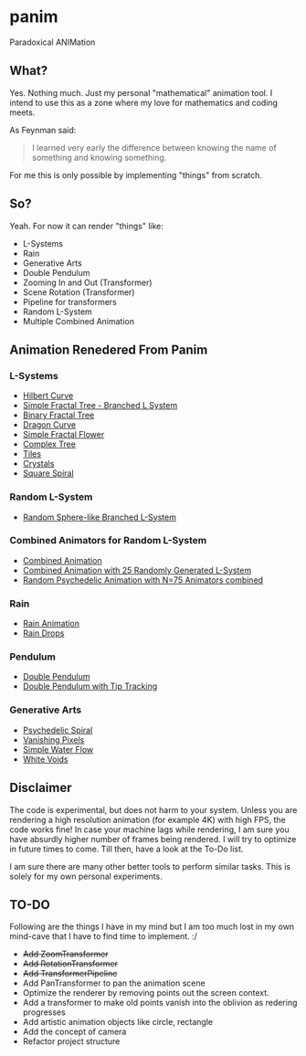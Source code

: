 # panim
Paradoxical ANIMation

## What?
Yes. Nothing much. Just my personal "mathematical" animation tool.
I intend to use this as a zone where my love for mathematics and coding meets. 

As Feynman said:
> I learned very early the difference between knowing the name of something and knowing something.


For me this is only possible by implementing "things" from scratch.

## So?
Yeah. For now it can render "things" like:
- L-Systems
- Rain
- Generative Arts
- Double Pendulum
- Zooming In and Out (Transformer)
- Scene Rotation (Transformer)
- Pipeline for transformers
- Random L-System
- Multiple Combined Animation

## Animation Renedered From Panim

### L-Systems
- [Hilbert Curve](https://www.youtube.com/watch?v=YmBgv_ttd4o)
- [Simple Fractal Tree - Branched L System](https://www.youtube.com/watch?v=v_XYCuwM1lQ)
- [Binary Fractal Tree](https://www.youtube.com/watch?v=qzYDGGJ6tH4)
- [Dragon Curve](https://www.youtube.com/watch?v=ZkI2Dg7yZo0)
- [Simple Fractal Flower](https://www.youtube.com/watch?v=WvZ4rlcGFvs)
- [Complex Tree](https://www.youtube.com/watch?v=PW8Vq2VeYa4)
- [Tiles](https://www.youtube.com/watch?v=n2surTrThXk)
- [Crystals](https://www.youtube.com/watch?v=VVgVbBwdybw)
- [Square Spiral](https://www.youtube.com/watch?v=zCrNb2teSkA)

### Random L-System
- [Random Sphere-like Branched L-System](https://www.youtube.com/watch?v=M20CyhPMbKU)

### Combined Animators for Random L-System
- [Combined Animation](https://www.youtube.com/watch?v=ZD2eDmWKgV4)
- [Combined Animation with 25 Randomly Generated L-System](https://www.youtube.com/watch?v=CesihF7eVt)
- [Random Psychedelic Animation with N=75 Animators combined](https://www.youtube.com/watch?v=Cc8_EhgjVv0)


### Rain
- [Rain Animation](https://www.youtube.com/watch?v=mUZdfECU09A)
- [Rain Drops](https://www.youtube.com/watch?v=kK2ZekDgocw)


### Pendulum
- [Double Pendulum](https://www.youtube.com/watch?v=Jv21HIJOANE)
- [Double Pendulum with Tip Tracking](https://www.youtube.com/watch?v=y_JSQc1tqF4)

### Generative Arts
- [Psychedelic Spiral](https://www.youtube.com/watch?v=dyrQ81b2DxY)
- [Vanishing Pixels](https://www.youtube.com/watch?v=r0Rw-ix-5PY)
- [Simple Water Flow](https://www.youtube.com/watch?v=wMujrvugwIk)
- [White Voids](https://www.youtube.com/watch?v=Q_KM3v3K3_I)


## Disclaimer
The code is experimental,  but does not harm to your system. 
Unless you are rendering a high resolution animation (for example 4K) with high FPS, the code works fine! 
In case your machine lags while rendering, I am sure you have absurdly higher number of frames being rendered. 
I will try to optimize in future times to come. Till then, have a look at the To-Do list.

I am sure there are many other better tools to perform similar tasks. This is solely for my own personal experiments.

## TO-DO
Following are the things I have in my mind but I am too much lost in my own mind-cave that I have to find time to implement. :/

- ~~Add ZoomTransformer~~
- ~~Add RotationTransformer~~
- ~~Add TransformerPipeline~~
- Add PanTransformer to pan the animation scene
- Optimize the renderer by removing points out the screen context.
- Add a transformer to make old points vanish into the oblivion as redering progresses
- Add artistic animation objects like circle, rectangle
- Add the concept of camera
- Refactor project structure
